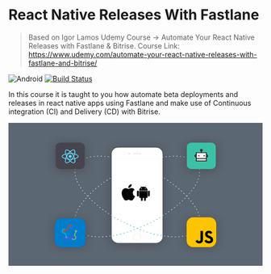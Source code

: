 # React Native Releases With Fastlane

> Based on Igor Lamos Udemy Course -> Automate Your React Native Releases with Fastlane &amp; Bitrise.
> Course Link: https://www.udemy.com/automate-your-react-native-releases-with-fastlane-and-bitrise/

![Android](https://img.shields.io/badge/Android--blue.svg)
[![Build Status](https://app.bitrise.io/app/c3941bff3df0967f/status.svg?token=rizfJKvUwtYJ-A4HljcL1g&branch=master)](https://app.bitrise.io/app/c3941bff3df0967f)

<!-- ![iOS](https://img.shields.io/badge/IOS--blue.svg) -->

<!-- [![NPM Version][npm-image]][npm-url]
[![Build Status][travis-image]][travis-url]
[![Downloads Stats][npm-downloads]][npm-url] -->

In this course it is taught to you how automate beta deployments and releases in react native apps using Fastlane and make use of Continuous integration (CI) and Delivery (CD) with Bitrise.

![](custom_header_os.png)

<!-- ## Installation

OS X & Linux:

```sh
npm install my-crazy-module --save
```

Windows:

```sh
edit autoexec.bat
```

## Usage example

A few motivating and useful examples of how your product can be used. Spice this up with code blocks and potentially more screenshots.

_For more examples and usage, please refer to the [Wiki][wiki]._

## Development setup

Describe how to install all development dependencies and how to run an automated test-suite of some kind. Potentially do this for multiple platforms.

```sh
make install
npm test
```

## Release History

- 0.2.1
  - CHANGE: Update docs (module code remains unchanged)
- 0.2.0
  - CHANGE: Remove `setDefaultXYZ()`
  - ADD: Add `init()`
- 0.1.1
  - FIX: Crash when calling `baz()` (Thanks @GenerousContributorName!)
- 0.1.0
  - The first proper release
  - CHANGE: Rename `foo()` to `bar()`
- 0.0.1
  - Work in progress

## Meta

Your Name – [@YourTwitter](https://twitter.com/dbader_org) – YourEmail@example.com

Distributed under the XYZ license. See `LICENSE` for more information.

[https://github.com/yourname/github-link](https://github.com/dbader/)

## Contributing

1. Fork it (<https://github.com/yourname/yourproject/fork>)
2. Create your feature branch (`git checkout -b feature/fooBar`)
3. Commit your changes (`git commit -am 'Add some fooBar'`)
4. Push to the branch (`git push origin feature/fooBar`)
5. Create a new Pull Request -->

<!-- Markdown link & img dfn's -->

<!-- [npm-image]: https://img.shields.io/npm/v/datadog-metrics.svg?style=flat-square
[npm-url]: https://npmjs.org/package/datadog-metrics
[npm-downloads]: https://img.shields.io/npm/dm/datadog-metrics.svg?style=flat-square
[travis-image]: https://img.shields.io/travis/dbader/node-datadog-metrics/master.svg?style=flat-square
[travis-url]: https://travis-ci.org/dbader/node-datadog-metrics
[wiki]: https://github.com/yourname/yourproject/wiki -->
